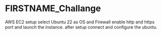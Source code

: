 # FIRSTNAME_Challange
AWS EC2 setup select Ubuntu 22 as OS and Firewall enable http and https port and launch the instance.
after setup connect and configure the ubuntu.
